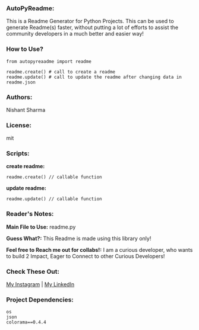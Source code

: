 ### AutoPyReadme:

This is a Readme Generator for Python Projects. This can be used to generate Readme(s) faster, without putting a lot of efforts to assist the community developers in a much better and easier way!


### How to Use?

	from autopyreaadme import readme

	readme.create() # call to create a readme
	readme.update() # call to update the readme after changing data in readme.json


### Authors:

Nishant Sharma

### License:

mit

### Scripts:

**create readme:**

	readme.create() // callable function


**update readme:**

	readme.update() // callable function


### Reader's Notes:

**Main File to Use:**  readme.py

**Guess What?:**  This Readme is made using this library only!

**Feel free to Reach me out for collabs!:**  I am a curious developer, who wants to build 2 Impact, Eager to Connect to other Curious Developers!


### Check These Out:

[My Instagram](https://www.instagram.com/_nishan.t/) | [My LinkedIn](https://www.linkedin.com/in/nishantsh20/) 

### Project Dependencies:

	os
	json
	colorama==0.4.4

